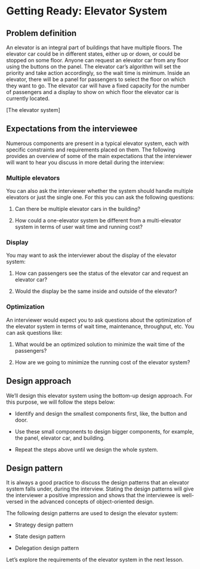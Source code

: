# Getting Ready: Elevator System
## Problem definition
An elevator is an integral part of buildings that have multiple floors. The elevator car could be in different states, either up or down, or could be stopped on some floor. Anyone can request an elevator car from any floor using the buttons on the panel. The elevator car’s algorithm will set the priority and take action accordingly, so the wait time is minimum. Inside an elevator, there will be a panel for passengers to select the floor on which they want to go. The elevator car will have a fixed capacity for the number of passengers and a display to show on which floor the elevator car is currently located.

[The elevator system]

## Expectations from the interviewee
Numerous components are present in a typical elevator system, each with specific constraints and requirements placed on them. The following provides an overview of some of the main expectations that the interviewer will want to hear you discuss in more detail during the interview:

### Multiple elevators
You can also ask the interviewer whether the system should handle multiple elevators or just the single one. For this you can ask the following questions:

1. Can there be multiple elevator cars in the building?

2. How could a one-elevator system be different from a multi-elevator system in terms of user wait time and running cost?
### Display
You may want to ask the interviewer about the display of the elevator system:

1. How can passengers see the status of the elevator car and request an elevator car?

2. Would the display be the same inside and outside of the elevator?

### Optimization
An interviewer would expect you to ask questions about the optimization of the elevator system in terms of wait time, maintenance, throughput, etc. You can ask questions like:

1. What would be an optimized solution to minimize the wait time of the passengers?

2. How are we going to minimize the running cost of the elevator system?

## Design approach
We’ll design this elevator system using the bottom-up design approach. For this purpose, we will follow the steps below:

- Identify and design the smallest components first, like, the button and door.

- Use these small components to design bigger components, for example, the panel, elevator car, and building.

- Repeat the steps above until we design the whole system.

## Design pattern
It is always a good practice to discuss the design patterns that an elevator system falls under, during the interview. Stating the design patterns will give the interviewer a positive impression and shows that the interviewee is well-versed in the advanced concepts of object-oriented design.

The following design patterns are used to design the elevator system:

- Strategy design pattern

- State design pattern

- Delegation design pattern

Let’s explore the requirements of the elevator system in the next lesson.
